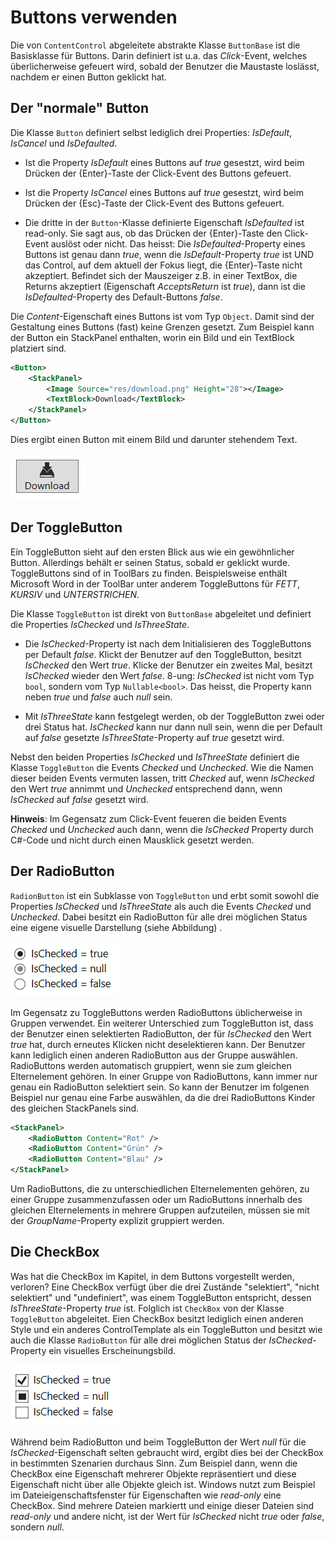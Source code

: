 # Buttons verwenden

Die von `ContentControl` abgeleitete abstrakte Klasse `ButtonBase` ist die Basisklasse für Buttons. Darin definiert ist u.a. das _Click_-Event, welches überlicherweise gefeuert wird, sobald der Benutzer die Maustaste loslässt, nachdem er einen Button geklickt hat. 


## Der "normale" Button

Die Klasse `Button` definiert selbst lediglich drei Properties: _IsDefault_, _IsCancel_ und _IsDefaulted_. 

* Ist die Property _IsDefault_ eines Buttons auf _true_ gesestzt, wird beim Drücken der {Enter}-Taste der Click-Event des Buttons gefeuert.  

* Ist die Property _IsCancel_ eines Buttons auf _true_ gesestzt, wird beim Drücken der {Esc}-Taste der Click-Event des Buttons gefeuert.  

* Die dritte in der `Button`-Klasse definierte Eigenschaft _IsDefaulted_ ist read-only. Sie sagt aus, ob das Drücken der {Enter}-Taste den Click-Event auslöst oder nicht. Das heisst: Die _IsDefaulted_-Property eines Buttons ist genau dann _true_, wenn die _IsDefault_-Property _true_ ist UND das Control, auf dem aktuell der Fokus liegt, die {Enter}-Taste nicht akzeptiert. Befindet sich der Mauszeiger z.B. in einer TextBox, die Returns akzeptiert (Eigenschaft _AcceptsReturn_ ist _true_), dann ist die _IsDefaulted_-Property des Default-Buttons _false_.

Die _Content_-Eigenschaft eines Buttons ist vom Typ `Object`. Damit sind der Gestaltung eines Buttons (fast) keine Grenzen gesetzt. Zum Beispiel kann der Button ein StackPanel enthalten, worin ein Bild und ein TextBlock platziert sind. 

```xml
<Button>
    <StackPanel>
        <Image Source="res/download.png" Height="28"></Image>
        <TextBlock>Download</TextBlock>
    </StackPanel>
</Button>
```

Dies ergibt einen Button mit einem Bild und darunter stehendem Text. 

![Bild 0](res/00.jpg)


## Der ToggleButton 

Ein ToggleButton sieht auf den ersten Blick aus wie ein gewöhnlicher Button. Allerdings behält er seinen Status, sobald er geklickt wurde. ToggleButtons sind of in ToolBars zu finden. Beispielsweise enthält Microsoft Word in der ToolBar unter anderem ToggleButtons für _FETT_, _KURSIV_ und _UNTERSTRICHEN_. 

Die Klasse `ToggleButton` ist direkt von `ButtonBase` abgeleitet und definiert die Properties _IsChecked_ und _IsThreeState_. 

* Die _IsChecked_-Property ist nach dem Initialisieren des ToggleButtons per Default _false_. Klickt der Benutzer auf den ToggleButton, besitzt _IsChecked_ den Wert _true_. Klicke der Benutzer ein zweites Mal, besitzt _IsChecked_ wieder den Wert _false_. 8-ung: _IsChecked_ ist nicht vom Typ `bool`, sondern vom Typ `Nullable<bool>`. Das heisst, die Property kann neben _true_ und _false_ auch _null_ sein. 

* Mit _IsThreeState_ kann festgelegt werden, ob der ToggleButton zwei oder drei Status hat.  _IsChecked_ kann nur dann null sein, wenn die per Default auf _false_ gesetzte _IsThreeState_-Property auf _true_ gesetzt wird.

Nebst den beiden Properties _IsChecked_ und _IsThreeState_ definiert die Klasse `ToggleButton` die Events _Checked_ und _Unchecked_. Wie die Namen dieser beiden Events vermuten lassen, tritt _Checked_ auf, wenn _IsChecked_ den Wert _true_ annimmt und _Unchecked_ entsprechend dann, wenn _IsChecked_ auf _false_ gesetzt wird. 

**Hinweis**: Im Gegensatz zum Click-Event feueren die beiden Events _Checked_ und _Unchecked_ auch dann, wenn die _IsChecked_ Property durch C#-Code und nicht durch einen Mausklick gesetzt werden. 

## Der RadioButton 

`RadionButton` ist ein Subklasse von `ToggleButton` und erbt somit sowohl die Properties _IsChecked_ und _IsThreeState_ als auch die Events _Checked_ und _Unchecked_. Dabei besitzt ein RadioButton für alle drei möglichen Status eine eigene visuelle Darstellung (siehe Abbildung) .

![Bild 1](res/01.jpg)

Im Gegensatz zu ToggleButtons werden RadioButtons üblicherweise in Gruppen verwendet. Ein weiterer  Unterschied zum ToggleButton ist, dass der Benutzer einen selektierten RadioButton, der für _IsChecked_ den Wert _true_ hat, durch erneutes Klicken nicht deselektieren kann. Der Benutzer kann lediglich einen anderen RadioButton aus der Gruppe auswählen. RadioButtons werden automatisch gruppiert, wenn sie zum gleichen Elternelement gehören. In einer Gruppe von RadioButtons, kann immer nur genau ein RadioButton selektiert sein. So kann der Benutzer im folgenen Beispiel nur genau eine Farbe auswählen, da die drei RadioButtons Kinder des gleichen StackPanels sind. 

```xml
<StackPanel>
    <RadioButton Content="Rot" />
    <RadioButton Content="Grün" />
    <RadioButton Content="Blau" />
</StackPanel> 
```

Um RadioButtons, die zu unterschiedlichen Elternelementen gehören, zu einer Gruppe zusammenzufassen oder um RadioButtons innerhalb des gleichen Elternelements in mehrere Gruppen aufzuteilen, müssen sie mit der _GroupName_-Property explizit gruppiert werden. 

## Die CheckBox 

Was hat die CheckBox im Kapitel, in dem Buttons vorgestellt werden, verloren? Eine CheckBox verfügt über die drei Zustände "selektiert", "nicht selektiert" und "undefiniert",  was einem ToggleButton entspricht, dessen _IsThreeState_-Property _true_ ist. Folglich ist `CheckBox` von der Klasse `ToggleButton` abgeleitet. Eien CheckBox besitzt lediglich einen anderen Style und ein anderes ControlTemplate als ein ToggleButton und besitzt wie auch die Klasse `RadioButton` für alle drei möglichen Status der _IsChecked_-Property ein visuelles Erscheinungsbild. 

![Bild 2](res/02.jpg)

Während beim RadioButton und beim ToggleButton der Wert _null_ für die _IsChecked_-Eigenschaft selten gebraucht wird, ergibt dies bei der CheckBox in bestimmten Szenarien durchaus Sinn. Zum Beispiel dann, wenn die CheckBox eine Eigenschaft mehrerer Objekte repräsentiert und diese Eigenschaft nicht über alle Objekte gleich ist. Windows nutzt zum Beispiel im Dateieigenschaftsfenster für Eigenschaften wie _read-only_ eine CheckBox. Sind mehrere Dateien markiertt und einige dieser Dateien sind _read-only_ und andere nicht, ist der Wert für _IsChecked_ nicht _true_ oder _false_, sondern _null_.